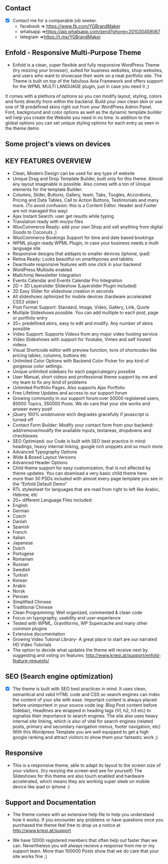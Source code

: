 
## Contact 

- [x] Contact me for a comparable job seeker.
	- facebook => https://www.fb.com/YGBrandMaker
	- whatsapp =>https://api.whatsapp.com/send?phone=201030459067
	- telegram =>https://t.me/YGBrandMaker

## Enfold - Responsive Multi-Purpose Theme



- Enfold is a clean, super flexible and fully responsive WordPress Theme (try resizing your browser), suited for business websites, shop websites, and users who want to showcase their work on a neat portfolio site. The Theme is built on top of the fabulous Avia Framework and offers support for the WPML MULTI LANGUAGE plugin, just in case you need it ;)

It comes with a plethora of options so you can modify layout, styling, colors and fonts directly from within the backend. Build your own clean skin or use one of 18 predefined skins right out from your WordPress Admin Panel. Font, background and color options as well as the dynamic template builder will help you create the Website you need in no time. In addition to the global options you can set unique styling options for each entry as seen in the theme demo
## Some project's views on devices






## KEY FEATURES OVERVIEW



- Clean, Modern Design can be used for any type of website
- Unique Drag and Drop Template Builder, built only for this theme. Almost any layout imaginable is possible. Also comes with a ton of Unique elements for the template Builder:
- Columns, Slider, Buttons, Gallery, team, Tabs, Toogles, Accordions, Pricing and Data Tables, Call to Action Buttons, Testimonials and many more. (To avoid confusion: this is a Content Editor. Header and Footer are not managed this way)
- Ajax Instant Search: user get results while typing
- Translation ready with mo/po files
- WooCommerce Ready: add your own Shop and sell anything from digital Goods to Coconuts ;)
- WooCommerce Bookings Support for time and date based bookings
- WPML plugin ready:WPML Plugin, in case your business needs a multi language site
- Responsive designs that addapts to smaller devices (iphone, ipad)
- Retina Ready: Looks beautiful on smarthpones and tablets
- Deactivate responsive features with one click in your backend
- WordPress Multisite enabled
- Mailchimp Newsletter Integration
- Events Calendar and Events Calendar Pro Integration
- 2D + 3D Layerslider Slideshow (Layerslider Plugin included)
- 2D Easy Slider for slideshow creation in seconds
- All slideshows optimized for mobile devices (hardware accelerated CSS3 slider)
- Post Format Support: Standard, Image, Video, Gallery, Link, Quote
- Multiple Slideshows possible. You can add multiple to each post, page or portfolio entry
- 20+ predefined skins, easy to edit and modify. Any number of skins possible
- Video Support: Supports Videos from any major video hosting service
- Video Slideshows with support for Youtube, Vimeo and self hosted videos
- Visual Shortcode editor with preview function, tons of shortcodes like pricing tables, columns, buttons etc
- Unlimited Color Options with Backend Color Picker for any kind of gorgeous color settings.
- Unique unlimited sidebars for each page/category possible
- User Manual, short videos and professional theme support by me and my team to fix any kind of problems
- Unlimited Portfolio Pages. Also supports Ajax Portfolio
- Free Lifetime Updates and access to our support forum
- Growing community in our support forum:over 50000 registered users, 85000 Topics, 350000 Posts. We do care that your site works and answer every post!
- jQuery 100% unobtrusive wich degrades gracefully if javascript is turned off
- Contact Form Builder: Modify your contact form from your backend: add/remove/modify the available inputs, textareas, dropdowns and checkboxes
- SEO Optimized: our Code is built with SEO best practice in mind: headings, heavy internal linking, google rich snippets and so much more
- Advanced Typography Options
- Wide & Boxed Layout Versions
- Advanced Header Options
- Child theme support for easy customization, that is not affected by theme updates. You can download a very basic child theme here
- more than 30 PSDs included with almost every page template you see in the “Enfold Default Demo”
- RTL stylesheet for languages that are read from right to left like Arabic, Hebrew, etc
- 20+ different Language Files included:
- English
- German
- Czech
- Danish
- Spanish
- French
- Italian
- Japanese
- Dutch
- Portugese
- Romanian
- Russian
- Swedish
- Turkish
- Korean
- Arabic
- Norsk
- Persian
- Simplified Chinese
- Traditional Chinese
- Clean Programming: Well organized, commented & clean code
- Focus on typography, usability and user-experience
- Tested with WPML, Gravitforms, WP Supercache and many other common plugins
- Extensive documentation
- Growing Video Tutorial Library- A great place to start are our narrated HD Video Tutorials
- The option to decide what updates the theme will receive next by suggesting and voting on features: http://www.kriesi.at/support/enfold-feature-requests/

## SEO (Search engine optimization)



- [x] The theme is built with SEO best practices in mind. It uses clean, semantical and valid HTML code and CSS so search engines can index the content of your site with ease. Important content is always placed before unimportent in your source code (eg: Blog Post content before Sidebar), Headlines are wrapped in heading tags (h1, h2, h3 etc) to signalise their importance to search engines. 
The site also uses heavy internal site linking, which is also of vital for search engines (related posts, primary and secondary navigation menus, footer navigation, etc) With this Wordpress Template you are well equipped to get a high google ranking and attract visitors to show them your fantastic work ;)

## Responsive

- This is a responsive theme, able to adapt its layout to the screen size of your visitors. (try resizing the screen and see for yourself) The Slideshows for this theme are also touch enabled and hardware accelerated, which means they are working super sleek on mobile device like ipad or iphone  :)

## Support and Documentation

- The theme comes with an extensive help file to help you understand how it works. If you encounter any problems or have questions once you purchased the theme feel free to drop us a notice at http://www.kriesi.at/support

- We have 12000 registered members that often help out faster than we can. Nevertheless you will always recieve a response from me or my support team. More than 100000 Posts show that we do care that your site works fine ;)
